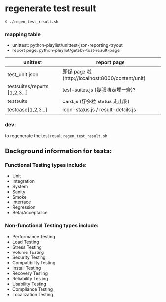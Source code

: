 # regenerate test result

`$ ./regen_test_result.sh`


### mapping table

- unittest: python-playlist/unittest-json-reporting-tryout
- report page: python-playlist/gatsby-test-result-page

| unittest      | report page |
| ------------- | ------------- |
| test_unit.json  | 即係 page 啦 (http://localhost:8000/content/unit) |
| testsuites/reports [1,2,3...]  | test-suites.js (幾張咭走埋一齊)?|
| testsuite  |  card.js (好多粒 status 走出黎) |
| testcase[1,2,3...] | icon-status.js / result-details.js |

### dev:
to regenerate the test result
`regen_test_result.sh`

## Background information for tests:

### Functional Testing types include:

- Unit
- Integration
- System
- Sanity
- Smoke
- Interface
- Regression
- Beta/Acceptance

### Non-functional Testing types include:

- Performance Testing
- Load Testing
- Stress Testing
- Volume Testing
- Security Testing
- Compatibility Testing
- Install Testing
- Recovery Testing
- Reliability Testing
- Usability Testing
- Compliance Testing
- Localization Testing